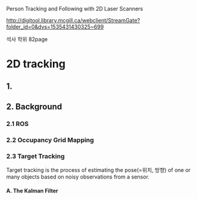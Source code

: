 Person Tracking and Following with 2D Laser Scanners

http://digitool.library.mcgill.ca/webclient/StreamGate?folder_id=0&dvs=1535431430325~699

석사 학위 82page



# 2D tracking

## 1. 


## 2. Background

### 2.1 ROS

### 2.2 Occupancy Grid Mapping

### 2.3 Target Tracking


Target tracking is the process of estimating the pose(=위치, 방향) of one or many objects based on noisy observations from a sensor.

#### A. The Kalman Filter

